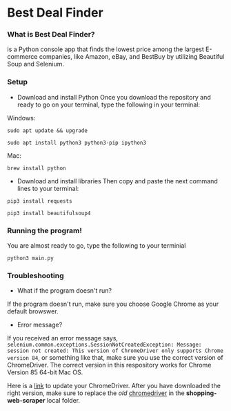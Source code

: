 # Best Deal Finder
### What is Best Deal Finder?
is a Python console app that finds the lowest price among the largest E-commerce companies, like Amazon, eBay, and BestBuy by utilizing Beautiful Soup and Selenium.

### Setup
- Download and install Python
Once you download the repository and ready to go on your terminal, type the following in your terminal:

Windows:

`sudo apt update && upgrade`

`sudo apt install python3 python3-pip ipython3`


Mac: 

`brew install python`

- Download and install libraries
Then copy and paste the next command lines to your terminal:

`pip3 install requests`

`pip3 install beautifulsoup4`

### Running the program!
You are almost ready to go, type the following to your terminial

`python3 main.py`

### Troubleshooting
- What if the program doesn't run?

If the program doesn't run, make sure you choose Google Chrome as your default browswer. 
- Error message?

If you received an error message says, `selenium.common.exceptions.SessionNotCreatedException: Message: session not created: This version of ChromeDriver only supports Chrome version 84`, or something like that, make sure you use the correct version of ChromeDriver. The correct version in this respository works for Chrome 
Version 85 64-bit Mac OS. 

Here is a [link](https://sites.google.com/a/chromium.org/chromedriver/downloads) to update your ChromeDriver. 
After you have downloaded the right version, make sure to replace the _old_ [chromedriver](https://github.com/leonkansh/shopping-web-scraper/blob/master/chromedriver) in the **shopping-web-scraper** local folder.
